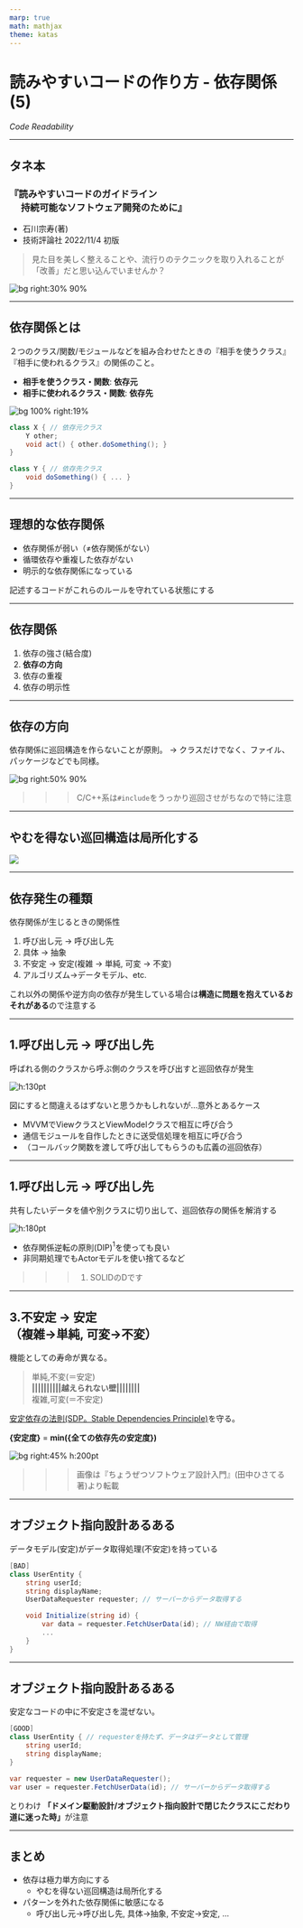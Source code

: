 ```yaml
---
marp: true
math: mathjax
theme: katas
---
```

<!-- 
size: 16:9
paginate: true
-->
<!-- header: 勉強会# ― エンジニアとしての解像度を高めるための勉強会-->

# 読みやすいコードの作り方 - 依存関係(5)

_Code Readability_

---

## タネ本

### 『読みやすいコードのガイドライン<br>　 持続可能なソフトウェア開発のために』

- 石川宗寿(著)
- 技術評論社 2022/11/4 初版

> 見た目を美しく整えることや、流行りのテクニックを取り入れることが「改善」だと思い込んでいませんか？

![bg right:30% 90%](assets/12-book.jpg)

---

## 依存関係とは

２つのクラス/関数/モジュールなどを組み合わせたときの『相手を使うクラス』『相手に使われるクラス』の関係のこと。

- <b>相手を使うクラス・関数</b>: **依存元**
- <b>相手に使われるクラス・関数</b>: **依存先**

![bg 100% right:19%](https://kroki.io/nomnoml/svg/eNqLTs5JLC5WiKipidW1i4ZwIoEcLgB33Ajz)

```cs
class X { // 依存元クラス
    Y other;
    void act() { other.doSomething(); }
}

class Y { // 依存先クラス
    void doSomething() { ... }
}
```

<!-- クラスとして表現した場合の、依存元クラスXと依存先クラスYのその他の関係はこういうものもある

- XがプロパティとしてYのインスタンスを持つ(スライドのとおり)
- XのメソッドがYを引数として取るか、戻り値として返す
- Xの中でYのメンバー(メソッドやプロパティ)にアクセスする
- XがYを継承している
 -->

---
 
 ## 理想的な依存関係

- 依存関係が弱い（≠依存関係がない）
- 循環依存や重複した依存がない
- 明示的な依存関係になっている

記述するコードがこれらのルールを守れている状態にする

<!-- 派生開発や未知のコード・スキル不足などで「必要最小限の変更」を繰り返していると依存関係が簡単に崩れていく -->

---

## 依存関係

1. 依存の強さ(結合度)
1. **依存の方向**
1. 依存の重複
1. 依存の明示性

<!--
今回と次回の話は、具体的なコード例を取り出して説明するのではなく、クラス図やモジュール構成図を使った抽象的な話が多い。

つまり直接役立つという話よりは、色んな場面でじんわり役立つ話になるので、自分の仕事では似たような場面はないかなと思いを巡らせながら聞いてみてください。
-->

---

## 依存の方向

依存関係に巡回構造を作らないことが原則。
→ クラスだけでなく、ファイル、パッケージなどでも同様。

![bg right:50% 90%](./assets/33-cyclic_dependency.png)

>>> C/C++系は`#include`をうっかり巡回させがちなので特に注意

---

## やむを得ない巡回構造は局所化する

![](./assets/33-control_dependency.png)

---

## 依存発生の種類

依存関係が生じるときの関係性

1. 呼び出し元 → 呼び出し先
2. 具体 → 抽象
3. 不安定 → 安定(複雑 → 単純, 可変 → 不変)
5. アルゴリズム→データモデル、etc.

これ以外の関係や逆方向の依存が発生している場合は**構造に問題を抱えているおそれがある**ので注意する

---

## 1.呼び出し元 → 呼び出し先

呼ばれる側のクラスから呼ぶ側のクラスを呼び出すと巡回依存が発生

![h:130pt](./assets/33-caller_callee.png)

図にすると間違えるはずないと思うかもしれないが…意外とあるケース
- MVVMでViewクラスとViewModelクラスで相互に呼び合う
- 通信モジュールを自作したときに送受信処理を相互に呼び合う
- （コールバック関数を渡して呼び出してもらうのも広義の巡回依存）

---

## 1.呼び出し元 → 呼び出し先

共有したいデータを値や別クラスに切り出して、巡回依存の関係を解消する

![h:180pt](./assets/33-distill_commondata.png)

- 依存関係逆転の原則(DIP)$^1$を使っても良い
- 非同期処理でもActorモデルを使い捨てるなど

>>> 1. SOLIDのDです

---

## 3.不安定 → 安定<br>（複雑→単純, 可変→不変）

機能としての寿命が異なる。

> 単純,不変(＝安定) <br><b>||||||||||越えられない壁||||||||</b><br> 複雑,可変(＝不安定)

[安定依存の法則(SDP。Stable Dependencies Principle)](https://hirohitokato.github.io/DesigningKatas/02-practical/10-component-sdp.html)を守る。

**{安定度}** = **min({全ての依存先の安定度})**

![bg right:45% h:200pt](./assets/33-stable_dependency_principle.jpg)
>>> 画像は『ちょうぜつソフトウェア設計入門』(田中ひさてる著)より転載

<!-- https://hirohitokato.github.io/DesigningKatas/02-practical/10-component-sdp.html -->

---

## オブジェクト指向設計あるある

データモデル(安定)がデータ取得処理(不安定)を持っている

```cs
[BAD]
class UserEntity {
    string userId;
    string displayName;
    UserDataRequester requester; // サーバーからデータ取得する

    void Initialize(string id) {
        var data = requester.FetchUserData(id); // NW経由で取得
        ...
    }
}
```

<!-- 初心者がデータとメソッドを一緒に持つ！と思って作り上げてしまうだけではなく、DDDをかじり始めた中級者も陥る罠なので要注意。 -->

---

## オブジェクト指向設計あるある

安定なコードの中に不安定さを混ぜない。

```cs
[GOOD]
class UserEntity { // requesterを持たず、データはデータとして管理
    string userId;
    string displayName;
}

var requester = new UserDataRequester();
var user = requester.FetchUserData(id); // サーバーからデータ取得する

```

とりわけ
<b>「ドメイン駆動設計/オブジェクト指向設計で閉じたクラスにこだわり道に迷った時」</b>が注意

<!-- 初心者がデータとメソッドを一緒に持つ！と思って作り上げてしまうだけではなく、DDDをかじり始めた中級者も陥る罠なので要注意。 -->
<!-- 「データがメソッドを持ってはいけない」ではないので勘違いしないよう注意 -->

---

## まとめ

- 依存は極力単方向にする
    - やむを得ない巡回構造は局所化する
- パターンを外れた依存関係に敏感になる
    - 呼び出し元→呼び出し先, 具体→抽象, 不安定→安定, …
